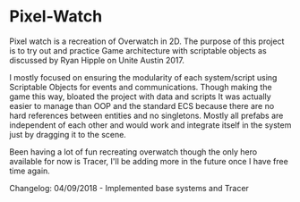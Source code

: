 # Pixel-Watch

Pixel watch is a recreation of Overwatch in 2D. The purpose of this project is to try out and practice Game architecture with scriptable objects as discussed by Ryan Hipple on Unite Austin 2017. 

I mostly focused on ensuring the modularity of each system/script using Scriptable Objects for events and communications. Though making the game this way, bloated the project with data and scripts It was actually easier to manage than OOP and the standard ECS because there are no hard references between entities and no singletons. Mostly all prefabs are independent of each other and would work and integrate itself in the system just by dragging it to the scene.

Been having a lot of fun recreating overwatch though the only hero available for now is Tracer, I'll be adding more in the future once I have free time again.

Changelog:
04/09/2018 - Implemented base systems and Tracer



